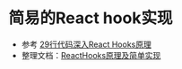 
简易的React hook实现
===

* 参考 [29行代码深入React Hooks原理](https://juejin.cn/post/6844904128326434823)
* 整理文档：[ReactHooks原理及简单实现](https://www.shymean.com/article/ReactHooks%E5%8E%9F%E7%90%86%E5%8F%8A%E7%AE%80%E5%8D%95%E5%AE%9E%E7%8E%B0)

